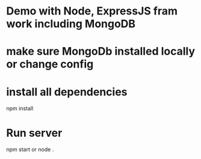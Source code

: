 # Demo with Node, ExpressJS fram work including MongoDB

# make sure MongoDb installed locally or change config

# install all dependencies
npm install

# Run server
npm start or node .


